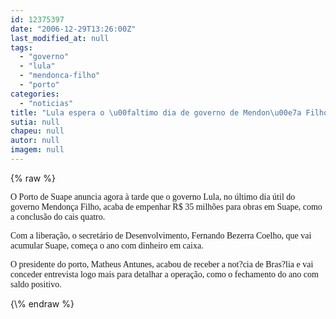 ```yaml
---
id: 12375397
date: "2006-12-29T13:26:00Z"
last_modified_at: null
tags:
  - "governo"
  - "lula"
  - "mendonca-filho"
  - "porto"
categories:
  - "noticias"
title: "Lula espera o \u00faltimo dia de governo de Mendon\u00e7a Filho para liberar R$ 35 milh\u00f5es para Porto de Suape"
sutia: null
chapeu: null
autor: null
imagem: null
---
```

{\% raw %}
<p><P><FONT face=Verdana>O Porto de Suape anuncia agora à tarde que o governo Lula, no último dia útil do governo Mendonça Filho, acaba de empenhar R$ 35 milhões para obras em Suape, como a conclusão do cais quatro. </FONT></P></p>
<p><P><FONT face=Verdana>Com a liberação, o secretário de Desenvolvimento, Fernando Bezerra Coelho, que vai acumular Suape, começa o ano com dinheiro em caixa.</FONT></P></p>
<p><P><FONT face=Verdana>O presidente do porto, Matheus Antunes, acabou de receber a not?cia de Bras?lia e vai conceder entrevista logo mais para detalhar a operação, como o fechamento do ano com saldo positivo.<BR></P></FONT> </p>
{\% endraw %}